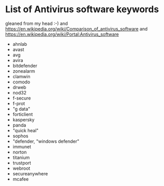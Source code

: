 # List of Antivirus software keywords

gleaned from my head :-) and https://en.wikipedia.org/wiki/Comparison_of_antivirus_software and https://en.wikipedia.org/wiki/Portal:Antivirus_software

* ahnlab
* avast
* avg
* avira
* bitdefender
* zonealarm
* clamwin
* comodo
* drweb
* nod32
* f-secure
* f-prot
* "g data"
* forticlient
* kaspersky
* panda
* "quick heal"
* sophos
* "defender, "windows defender"
* immunet
* norton
* titanium
* trustport
* webroot
* secureanywhere
* mcafee
